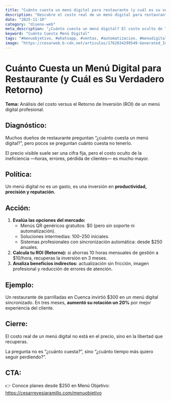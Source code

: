 ```yaml
---
title: "Cuánto cuesta un menú digital para restaurante (y cuál es su verdadero retorno)"
description: "Descubre el costo real de un menú digital para restaurantes y, lo más importante, cómo calcular su verdadero Retorno de Inversión (ROI). Analiza precios desde $0 hasta sistemas profesionales y la libertad que recuperas."
date: "2025-11-10"
category: "diseno-web"
meta_description: "¿Cuánto cuesta un menú digital? El costo oculto de la ineficiencia es mayor. Evalúa opciones desde $0 hasta $250 anuales y aprende a calcular tu ROI para convertir este gasto en una inversión rentable en productividad."
keyword: "Cuánto Cuesta Menú Digital"
tags: "#menuobjetivo, #whatsapp, #ventas, #automatizacion, #menudigital, #estrategia"
image: "https://cesarweb.b-cdn.net/articulos/1762034299549-Generated_Image_November_01__2025_-_4_58PM.webp"
---
```


# Cuánto Cuesta un Menú Digital para Restaurante (y Cuál es Su Verdadero Retorno)

**Tema:** Análisis del costo versus el Retorno de Inversión (ROI) de un menú digital profesional.

## Diagnóstico:

Muchos dueños de restaurante preguntan “¿cuánto cuesta un menú digital?”, pero pocos se preguntan cuánto cuesta no tenerlo.

El precio visible suele ser una cifra fija, pero el costo oculto de la ineficiencia —horas, errores, pérdida de clientes— es mucho mayor.

## Política:

Un menú digital no es un gasto, es una inversión en **productividad, precisión y reputación.**

## Acción:

1.  **Evalúa las opciones del mercado:**
    * Menús QR genéricos gratuitos: $0 (pero sin soporte ni automatización).
    * Soluciones intermedias: $100–$250 iniciales.
    * Sistemas profesionales con sincronización automática: desde $250 anuales.
2.  **Calcula tu ROI (Retorno):** si ahorras 10 horas mensuales de gestión a $10/hora, recuperas la inversión en 3 meses.
3.  **Analiza beneficios indirectos:** actualización sin fricción, imagen profesional y reducción de errores de atención.

## Ejemplo:

Un restaurante de parrilladas en Cuenca invirtió $300 en un menú digital sincronizado. En tres meses, **aumentó su rotación un 20%** por mejor experiencia del cliente.

## Cierre:

El costo real de un menú digital no está en el precio, sino en la libertad que recuperas.

La pregunta no es “¿cuánto cuesta?”, sino “¿cuánto tiempo más quiero seguir perdiendo?”.

## CTA:

👉 Conoce planes desde $250 en Menú Objetivo: https://cesarreyesjaramillo.com/menuobjetivo